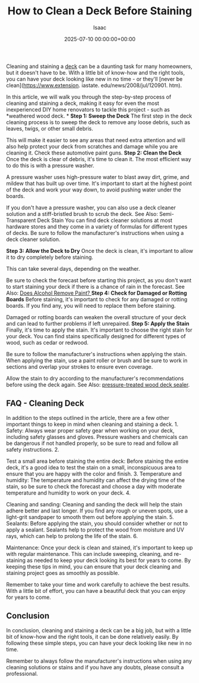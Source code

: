 ﻿---
title: How to Clean a Deck Before Staining
description: Cleaning and staining a deck can be a daunting task for many homeowners, but it doesn't have to be. With a little bit of know-how and the right tools, you can...
slug: /how-to-clean-a-deck-before-staining/
date: 2025-07-10 00:00:00+00:00
lastmod: 2025-07-10 00:00:00+03:00
author: Isaac
categories:
- DIY Paintings
tags:
- diy-paintings
- deck
layout: post
---

Cleaning and staining a [deck](https://pestpolicy.com/can-i-sand-my-deck-by-hand/) can be a daunting task for many homeowners, but it doesn't have to be. With a little bit of know-how and the right tools, you can have your deck looking like new in no time - or they'll [never be clean](https://www.extension. iastate. edu/news/2008/jul/120901. htm).

In this article, we will walk you through the step-by-step process of cleaning and staining a deck, making it easy for even the most inexperienced DIY home renovators to tackle this project - such as *weathered wood deck. * **Step 1: Sweep the Deck** The first step in the deck cleaning process is to sweep the deck to remove any loose debris, such as leaves, twigs, or other small debris.

This will make it easier to see any areas that need extra attention and will also help protect your deck from scratches and damage while you are cleaning it. Check these automotive paint guns. **Step 2: Clean the Deck** Once the deck is clear of debris, it's time to clean it. The most efficient way to do this is with a pressure washer.

A pressure washer uses high-pressure water to blast away dirt, grime, and mildew that has built up over time. It's important to start at the highest point of the deck and work your way down, to avoid pushing water under the boards.

If you don't have a pressure washer, you can also use a deck cleaner solution and a stiff-bristled brush to scrub the deck. See Also: Semi-Transparent Deck Stain You can find deck cleaner solutions at most hardware stores and they come in a variety of formulas for different types of decks. Be sure to follow the manufacturer's instructions when using a deck cleaner solution.

**Step 3: Allow the Deck to Dry** Once the deck is clean, it's important to allow it to dry completely before staining.

This can take several days, depending on the weather.

Be sure to check the forecast before starting this project, as you don't want to start staining your deck if there is a chance of rain in the forecast. See Also: [Does Alcohol Remove Paint? ](https://pestpolicy.com/does-alcohol-remove-paint/) **Step 4: Check for Damaged or Rotting Boards** Before staining, it's important to check for any damaged or rotting boards. If you find any, you will need to replace them before staining.

Damaged or rotting boards can weaken the overall structure of your deck and can lead to further problems if left unrepaired. **Step 5: Apply the Stain** Finally, it's time to apply the stain. It's important to choose the right stain for your deck. You can find stains specifically designed for different types of wood, such as cedar or redwood.

Be sure to follow the manufacturer's instructions when applying the stain. When applying the stain, use a paint roller or brush and be sure to work in sections and overlap your strokes to ensure even coverage.

Allow the stain to dry according to the manufacturer's recommendations before using the deck again. See Also: [pressure-treated wood deck sealer](https://pestpolicy.com/best-deck-sealer-for-pressure-treated-wood/).

##  FAQ - Cleaning Deck

In addition to the steps outlined in the article, there are a few other important things to keep in mind when cleaning and staining a deck. 1. Safety: Always wear proper safety gear when working on your deck, including safety glasses and gloves. Pressure washers and chemicals can be dangerous if not handled properly, so be sure to read and follow all safety instructions. 2.

Test a small area before staining the entire deck: Before staining the entire deck, it's a good idea to test the stain on a small, inconspicuous area to ensure that you are happy with the color and finish. 3. Temperature and humidity: The temperature and humidity can affect the drying time of the stain, so be sure to check the forecast and choose a day with moderate temperature and humidity to work on your deck. 4.

Cleaning and sanding: Cleaning and sanding the deck will help the stain adhere better and last longer. If you find any rough or uneven spots, use a light-grit sandpaper to smooth them out before applying the stain. 5. Sealants: Before applying the stain, you should consider whether or not to apply a sealant. Sealants help to protect the wood from moisture and UV rays, which can help to prolong the life of the stain. 6.

Maintenance: Once your deck is clean and stained, it's important to keep up with regular maintenance. This can include sweeping, cleaning, and re-staining as needed to keep your deck looking its best for years to come. By keeping these tips in mind, you can ensure that your deck cleaning and staining project goes as smoothly as possible.

Remember to take your time and work carefully to achieve the best results. With a little bit of effort, you can have a beautiful deck that you can enjoy for years to come.

##  Conclusion

In conclusion, cleaning and staining a deck can be a big job, but with a little bit of know-how and the right tools, it can be done relatively easily. By following these simple steps, you can have your deck looking like new in no time.

Remember to always follow the manufacturer's instructions when using any cleaning solutions or stains and if you have any doubts, please consult a professional.

